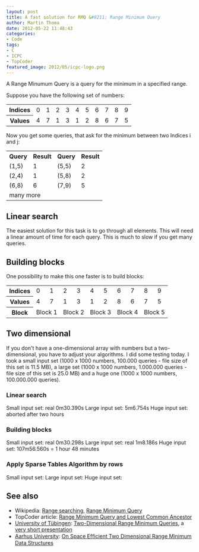 ```yaml
---
layout: post
title: A fast solution for RMQ &#8211; Range Minimum Query
author: Martin Thoma
date: 2012-05-22 11:48:43
categories: 
- Code
tags: 
- C
- ICPC
- TopCoder
featured_image: 2012/05/icpc-logo.png
---
```

A Range Minumum Query is a query for the minimum in a specified range.

Suppose you have the following set of numbers:
<table>
<tr>
<th>Indices</th>
<td>0</td>
<td>1</td>
<td>2</td>
<td>3</td>
<td>4</td>
<td>5</td>
<td>6</td>
<td>7</td>
<td>8</td>
<td>9</td>
</tr>
<tr>
<th>Values</th>
<td>4</td>
<td>7</td>
<td>1</td>
<td>3</td>
<td>1</td>
<td>2</td>
<td>8</td>
<td>6</td>
<td>7</td>
<td>5</td>
</tr>
</table>

Now you get some queries, that ask for the minimum between two Indices i and j:
<table>
<tr>
<th>Query</th>
<th>Result</th>
<th>Query</th>
<th>Result</th>
</tr>
<tr>
<td>(1,5)</td>
<td>1</td>
<td>(5,5)</td>
<td>2</td>
</tr>
<tr>
<td>(2,4)</td>
<td>1</td>
<td>(5,8)</td>
<td>2</td>
</tr>
<tr>
<td>(6,8)</td>
<td>6</td>
<td>(7,9)</td>
<td>5</td>
</tr>
<tr>
<td colspan="2">many more</td>
</tr>
</table>

<h2>Linear search</h2>
The easiest solution for this task is to go through all elements. This will need a linear amount of time for each query. This is much to slow if you get many queries.

<h2>Building blocks</h2>
One possibility to make this one faster is to build blocks:
<table>
<tr>
<th>Indices</th>
<td>0</td>
<td>1</td>
<td>2</td>
<td>3</td>
<td>4</td>
<td>5</td>
<td>6</td>
<td>7</td>
<td>8</td>
<td>9</td>
</tr>
<tr>
<th>Values</th>
<td>4</td>
<td>7</td>
<td>1</td>
<td>3</td>
<td>1</td>
<td>2</td>
<td>8</td>
<td>6</td>
<td>7</td>
<td>5</td>
</tr>
<th>Block</th>
<td colspan="2"> Block 1</td>
<td colspan="2"> Block 2</td>
<td colspan="2"> Block 3</td>
<td colspan="2"> Block 4</td>
<td colspan="2"> Block 5</td>
</tr>
</table>

<h2>Two dimensional</h2>
If you don't have a one-dimensional array with numbers but a two-dimensional, you have to adjust your algorithms. I did some testing today. I took a small input set (1000 x 1000 numbers, 100.000 queries - file size of this set is 11.5 MB), a large set (1000 x 1000 numbers, 1.000.000 queries - file size of this set is 25.0 MB) and a huge one (1000 x 1000 numbers, 100.000.000 queries).

<h3>Linear search</h3>
Small input set: real 0m30.390s
Large input set: 5m6.754s
Huge input set: aborted after two hours

<h3>Building blocks</h3>
Small input set: real 0m30.298s
Large input set: real 1m8.186s
Huge input set: 107m56.560s = 1 hour 48 minutes

<h3>Apply Sparse Tables Algorithm by rows</h3>
Small input set:
Large input set:
Huge input set: 


<h2>See also</h2>
<ul>
  <li>Wikipedia: <a href="http://en.wikipedia.org/wiki/Range_searching">Range searching</a>, <a href="http://en.wikipedia.org/wiki/Range_Minimum_Query">Range Minimum Query</a></li>
  <li>TopCoder article: <a href="http://community.topcoder.com/tc?module=Static&d1=tutorials&d2=lowestCommonAncestor#Range_Minimum_Query_%28RMQ%29">Range Minimum Query and Lowest Common Ancestor</a></li>
  <li><a href="http://en.wikipedia.org/wiki/University_of_T%C3%BCbingen">University of Tübingen</a>: <a href="http://ab.inf.uni-tuebingen.de/people/fischer/amir07two.pdf">Two-Dimensional Range Minimum Queries</a>, a <a href="http://www.cs.ucr.edu/~stelo/cpm/cpm07/2D_range_queries_amir.pdf">very short presentation</a></li>
  <li><a href="http://en.wikipedia.org/wiki/Aarhus_University">Aarhus University</a>: <a href="http://www.cs.au.dk/~gerth/papers/algorithmica12min.pdf">On Space Efﬁcient Two Dimensional Range Minimum Data Structures</a></li>
</ul>